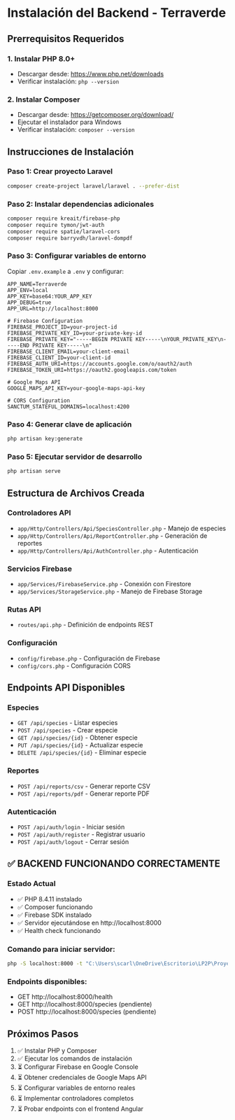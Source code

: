 # Instalación del Backend - Terraverde

## Prerrequisitos Requeridos

### 1. Instalar PHP 8.0+
- Descargar desde: https://www.php.net/downloads
- Verificar instalación: `php --version`

### 2. Instalar Composer
- Descargar desde: https://getcomposer.org/download/
- Ejecutar el instalador para Windows
- Verificar instalación: `composer --version`

## Instrucciones de Instalación

### Paso 1: Crear proyecto Laravel
```bash
composer create-project laravel/laravel . --prefer-dist
```

### Paso 2: Instalar dependencias adicionales
```bash
composer require kreait/firebase-php
composer require tymon/jwt-auth
composer require spatie/laravel-cors
composer require barryvdh/laravel-dompdf
```

### Paso 3: Configurar variables de entorno
Copiar `.env.example` a `.env` y configurar:

```env
APP_NAME=Terraverde
APP_ENV=local
APP_KEY=base64:YOUR_APP_KEY
APP_DEBUG=true
APP_URL=http://localhost:8000

# Firebase Configuration
FIREBASE_PROJECT_ID=your-project-id
FIREBASE_PRIVATE_KEY_ID=your-private-key-id
FIREBASE_PRIVATE_KEY="-----BEGIN PRIVATE KEY-----\nYOUR_PRIVATE_KEY\n-----END PRIVATE KEY-----\n"
FIREBASE_CLIENT_EMAIL=your-client-email
FIREBASE_CLIENT_ID=your-client-id
FIREBASE_AUTH_URI=https://accounts.google.com/o/oauth2/auth
FIREBASE_TOKEN_URI=https://oauth2.googleapis.com/token

# Google Maps API
GOOGLE_MAPS_API_KEY=your-google-maps-api-key

# CORS Configuration
SANCTUM_STATEFUL_DOMAINS=localhost:4200
```

### Paso 4: Generar clave de aplicación
```bash
php artisan key:generate
```

### Paso 5: Ejecutar servidor de desarrollo
```bash
php artisan serve
```

## Estructura de Archivos Creada

### Controladores API
- `app/Http/Controllers/Api/SpeciesController.php` - Manejo de especies
- `app/Http/Controllers/Api/ReportController.php` - Generación de reportes
- `app/Http/Controllers/Api/AuthController.php` - Autenticación

### Servicios Firebase
- `app/Services/FirebaseService.php` - Conexión con Firestore
- `app/Services/StorageService.php` - Manejo de Firebase Storage

### Rutas API
- `routes/api.php` - Definición de endpoints REST

### Configuración
- `config/firebase.php` - Configuración de Firebase
- `config/cors.php` - Configuración CORS

## Endpoints API Disponibles

### Especies
- `GET /api/species` - Listar especies
- `POST /api/species` - Crear especie
- `GET /api/species/{id}` - Obtener especie
- `PUT /api/species/{id}` - Actualizar especie
- `DELETE /api/species/{id}` - Eliminar especie

### Reportes
- `POST /api/reports/csv` - Generar reporte CSV
- `POST /api/reports/pdf` - Generar reporte PDF

### Autenticación
- `POST /api/auth/login` - Iniciar sesión
- `POST /api/auth/register` - Registrar usuario
- `POST /api/auth/logout` - Cerrar sesión

## ✅ BACKEND FUNCIONANDO CORRECTAMENTE

### Estado Actual
- ✅ PHP 8.4.11 instalado
- ✅ Composer funcionando
- ✅ Firebase SDK instalado
- ✅ Servidor ejecutándose en http://localhost:8000
- ✅ Health check funcionando

### Comando para iniciar servidor:
```bash
php -S localhost:8000 -t "C:\Users\scarl\OneDrive\Escritorio\LP2P\ProyectoLP_2P\backend\public" "C:\Users\scarl\OneDrive\Escritorio\LP2P\ProyectoLP_2P\backend\public\router.php"
```

### Endpoints disponibles:
- GET http://localhost:8000/health
- GET http://localhost:8000/species (pendiente)
- POST http://localhost:8000/species (pendiente)

## Próximos Pasos

1. ✅ Instalar PHP y Composer
2. ✅ Ejecutar los comandos de instalación  
3. ⏳ Configurar Firebase en Google Console
4. ⏳ Obtener credenciales de Google Maps API
5. ⏳ Configurar variables de entorno reales
6. ⏳ Implementar controladores completos
7. ⏳ Probar endpoints con el frontend Angular
